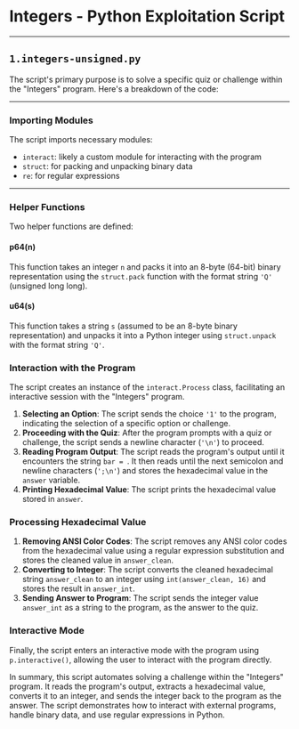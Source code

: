 # Integers - Python Exploitation Script

---

## `1.integers-unsigned.py`

The script's primary purpose is to solve a specific quiz or challenge within the "Integers" program. Here's a breakdown of the code:

---

### Importing Modules

The script imports necessary modules:

* `interact`: likely a custom module for interacting with the program
* `struct`: for packing and unpacking binary data
* `re`: for regular expressions

---

### Helper Functions

Two helper functions are defined:

#### p64(n)

This function takes an integer `n` and packs it into an 8-byte (64-bit) binary representation using the `struct.pack` function with the format string `'Q'` (unsigned long long).

#### u64(s)

This function takes a string `s` (assumed to be an 8-byte binary representation) and unpacks it into a Python integer using `struct.unpack` with the format string `'Q'`.

### Interaction with the Program

The script creates an instance of the `interact.Process` class, facilitating an interactive session with the "Integers" program.

1. **Selecting an Option**: The script sends the choice `'1'` to the program, indicating the selection of a specific option or challenge.
2. **Proceeding with the Quiz**: After the program prompts with a quiz or challenge, the script sends a newline character (`'\n'`) to proceed.
3. **Reading Program Output**: The script reads the program's output until it encounters the string `bar = `. It then reads until the next semicolon and newline characters (`';\n'`) and stores the hexadecimal value in the `answer` variable.
4. **Printing Hexadecimal Value**: The script prints the hexadecimal value stored in `answer`.

### Processing Hexadecimal Value

1. **Removing ANSI Color Codes**: The script removes any ANSI color codes from the hexadecimal value using a regular expression substitution and stores the cleaned value in `answer_clean`.
2. **Converting to Integer**: The script converts the cleaned hexadecimal string `answer_clean` to an integer using `int(answer_clean, 16)` and stores the result in `answer_int`.
3. **Sending Answer to Program**: The script sends the integer value `answer_int` as a string to the program, as the answer to the quiz.

### Interactive Mode

Finally, the script enters an interactive mode with the program using `p.interactive()`, allowing the user to interact with the program directly.

In summary, this script automates solving a challenge within the "Integers" program. It reads the program's output, extracts a hexadecimal value, converts it to an integer, and sends the integer back to the program as the answer. The script demonstrates how to interact with external programs, handle binary data, and use regular expressions in Python.
